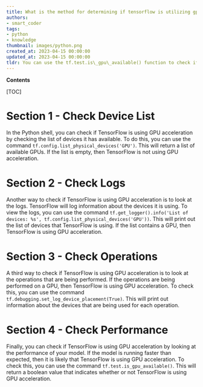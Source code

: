 ```yaml
---
title: What is the method for determining if tensorflow is utilizing gpu acceleration when working in a Python shell?
authors:
- smart_coder
tags:
- python
- knowledge
thumbnail: images/python.png
created_at: 2023-04-15 00:00:00
updated_at: 2023-04-15 00:00:00
tldr: You can use the tf.test.is\_gpu\_available() function to check if TensorFlow is using GPU acceleration.
---
```


**Contents**

[TOC]

# Section 1 - Check Device List

In the Python shell, you can check if TensorFlow is using GPU acceleration by checking the list of devices it has available. To do this, you can use the command `tf.config.list_physical_devices('GPU')`. This will return a list of available GPUs. If the list is empty, then TensorFlow is not using GPU acceleration. 

# Section 2 - Check Logs

Another way to check if TensorFlow is using GPU acceleration is to look at the logs. TensorFlow will log information about the devices it is using. To view the logs, you can use the command `tf.get_logger().info('List of devices: %s', tf.config.list_physical_devices('GPU'))`. This will print out the list of devices that TensorFlow is using. If the list contains a GPU, then TensorFlow is using GPU acceleration. 

# Section 3 - Check Operations

A third way to check if TensorFlow is using GPU acceleration is to look at the operations that are being performed. If the operations are being performed on a GPU, then TensorFlow is using GPU acceleration. To check this, you can use the command `tf.debugging.set_log_device_placement(True)`. This will print out information about the devices that are being used for each operation. 

# Section 4 - Check Performance

Finally, you can check if TensorFlow is using GPU acceleration by looking at the performance of your model. If the model is running faster than expected, then it is likely that TensorFlow is using GPU acceleration. To check this, you can use the command `tf.test.is_gpu_available()`. This will return a boolean value that indicates whether or not TensorFlow is using GPU acceleration.
